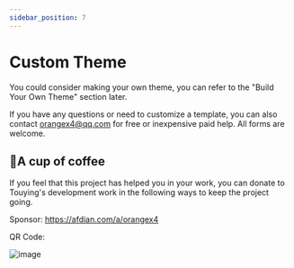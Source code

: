 ```yaml
---
sidebar_position: 7
---
```


# Custom Theme

You could consider making your own theme, you can refer to the "Build Your Own Theme" section later.

If you have any questions or need to customize a template, you can also contact orangex4@qq.com for free or inexpensive paid help. All forms are welcome.

## 🥤A cup of coffee

If you feel that this project has helped you in your work, you can donate to Touying's development work in the following ways to keep the project going.

Sponsor: https://afdian.com/a/orangex4

QR Code:

![image](https://github.com/user-attachments/assets/41adbf0b-663e-4693-8408-859cac3edaa1)

